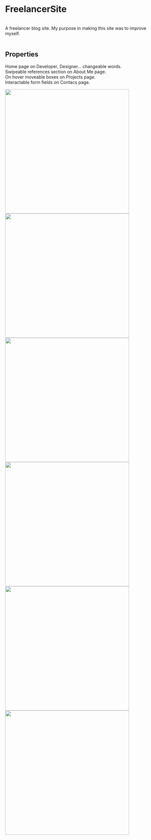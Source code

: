 # FreelancerSite
<br>
A freelancer blog  site. My purpose in making this site was to improve myself.<br><br>

Properties
---------------------
Home page on Developer, Designer... changeable words.<br>
Swipeable references section on About Me page.<br>
On hover moveable boxes on Projects page.<br>
Interactable form fields on Contacs page.<br>

<p float="left">
<img src="https://i.hizliresim.com/61m2iw0.jpg" width="400" />
<img src="https://i.hizliresim.com/sbr4isz.jpg" width="400" />
<img src="https://i.hizliresim.com/3ix35qb.jpg" width="400" />
<img src="https://i.hizliresim.com/5u8fr49.jpg" width="400" />
<img src="https://i.hizliresim.com/tnk8g4f.jpg" width="400" />
<img src="https://i.hizliresim.com/2jmpz6b.jpg" width="400" />
</p>
